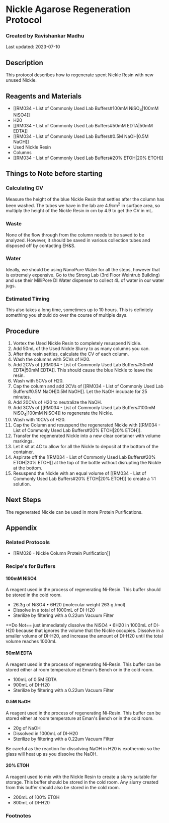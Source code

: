 # Nickle Agarose Regeneration Protocol
### Created by Ravishankar Madhu
Last updated: 2023-07-10

## Description
This protocol describes how to regenerate spent Nickle Resin with new unused Nickle. 

## Reagents and Materials 
- [[RM034 - List of Commonly Used Lab Buffers#100mM NiSO<sub>4</sub>|100mM NiSO4]]
- H20
- [[RM034 - List of Commonly Used Lab Buffers#50mM EDTA|50mM EDTA]]
- [[RM034 - List of Commonly Used Lab Buffers#0.5M NaOH|0.5M NaOH]]
- Used Nickle Resin
- Columns
- [[RM034 - List of Commonly Used Lab Buffers#20% ETOH|20% ETOH]]

## Things to Note before starting
### Calculating CV
Measure the height of the blue Nickle Resin that settles after the column has been washed. The tubes we have in the lab are 4.9cm<sup>2</sup> in surface area, so multiply the height of the Nickle Resin in cm by 4.9 to get the CV in mL. 

### Waste
None of the flow through from the column needs to be saved to be analyzed. However, it should be saved in various collection tubes and disposed off by contacting EH&S.

### Water
Ideally, we should be using NanoPure Water for all the steps, however that is extremely expensive. Go to the Strong Lab (3rd Floor Weintrub Building) and use their MilliPore DI Water dispenser to collect 4L of water in our water jugs.

### Estimated Timing
This also takes a long time, sometimes up to 10 hours. This is definitely something you should do over the course of multiple days. 


## Procedure
1. Vortex the Used Nickle Resin to completely resuspend Nickle.
2. Add 50mL of the Used Nickle Slurry to as many columns you can.
3. After the resin settles, calculate the CV of each column.
4. Wash the columns with 5CVs of H20.
5. Add 2CVs of [[RM034 - List of Commonly Used Lab Buffers#50mM EDTA|50mM EDTA]]. This should cause the blue Nickle to leave the resin.
6. Wash with 5CVs of H20.
7. Cap the column and add 2CVs of [[RM034 - List of Commonly Used Lab Buffers#0.5M NaOH|0.5M NaOH]]. Let the NaOH incubate for 25 minutes.
8. Add 20CVs of H20 to neutralize the NaOH.
9. Add 3CVs of [[RM034 - List of Commonly Used Lab Buffers#100mM NiSO<sub>4</sub>|100mM NiSO4]] to regenerate the Nickle.
10. Wash with 10CVs of H20.
11. Cap the Column and resuspend the regenerated Nickle with [[RM034 - List of Commonly Used Lab Buffers#20% ETOH|20% ETOH]]. 
12. Transfer the regenerated Nickle into a new clear container with volume markings.
13. Let it sit at 4C to allow for all the Nickle to deposit at the bottom of the container.
14. Aspirate off the [[RM034 - List of Commonly Used Lab Buffers#20% ETOH|20% ETOH]] at the top of the bottle without disrupting the Nickle at the bottom. 
15. Resuspend the Nickle with an equal volume of [[RM034 - List of Commonly Used Lab Buffers#20% ETOH|20% ETOH]] to create a 1:1 solution. 

## Next Steps
The regenerated Nickle can be used in more Protein Purifications. 


## Appendix

### Related Protocols
- [[RM026 - Nickle Column Protein Purification]]

### Recipe's for Buffers
#### 100mM NiSO4

A reagent used in the process of regenerating Ni-Resin. This buffer should be stored in the cold room.

- 26.3g of NiSO4 • 6H20 (molecular weight 263 g /mol)
- Dissolve in a total of 1000mL of DI-H20
- Sterilize by filtering with a 0.22um Vacuum Filter

==Do Not== just immediately dissolve the NiSO4 • 6H20 in 1000mL of DI-H20 because that ignores the volume that the Nickle occupies. Dissolve in a smaller volume of DI-H20, and increase the amount of DI-H20 until the total volume reaches 1000mL

#### 50mM EDTA

A reagent used in the process of regenerating Ni-Resin. This buffer can be stored either at room temperature at Eman's Bench or in the cold room.

- 100mL of 0.5M EDTA
- 900mL of DI-H20
- Sterilize by filtering with a 0.22um Vacuum Filter

#### 0.5M NaOH

A reagent used in the process of regenerating Ni-Resin. This buffer can be stored either at room temperature at Eman's Bench or in the cold room.

- 20g of NaOH
- Dissolved in 1000mL of DI-H20
- Sterilize by filtering with a 0.22um Vacuum Filter

Be careful as the reaction for dissolving NaOH in H20 is exothermic so the glass will heat up as you dissolve the NaOH.

#### 20% ETOH

A reagent used to mix with the Nickle Resin to create a slurry suitable for storage. This buffer should be stored in the cold room. Any slurry created from this buffer should also be stored in the cold room.

- 200mL of 100% ETOH
- 800mL of DI-H20


### Footnotes
